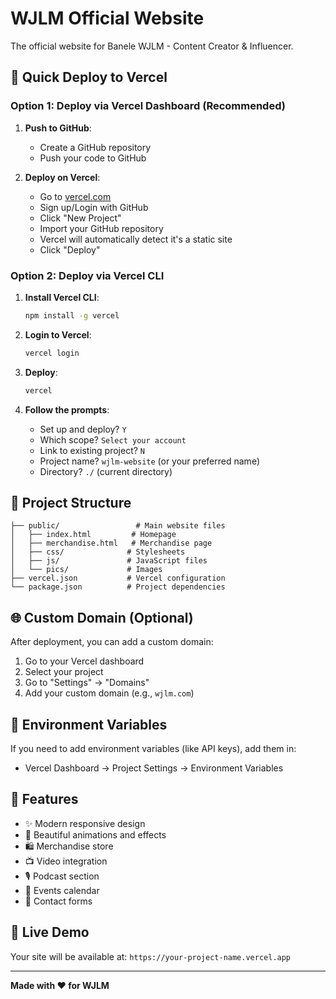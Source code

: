 # WJLM Official Website

The official website for Banele WJLM - Content Creator & Influencer.

## 🚀 Quick Deploy to Vercel

### Option 1: Deploy via Vercel Dashboard (Recommended)

1. **Push to GitHub**: 
   - Create a GitHub repository
   - Push your code to GitHub

2. **Deploy on Vercel**:
   - Go to [vercel.com](https://vercel.com)
   - Sign up/Login with GitHub
   - Click "New Project"
   - Import your GitHub repository
   - Vercel will automatically detect it's a static site
   - Click "Deploy"

### Option 2: Deploy via Vercel CLI

1. **Install Vercel CLI**:
   ```bash
   npm install -g vercel
   ```

2. **Login to Vercel**:
   ```bash
   vercel login
   ```

3. **Deploy**:
   ```bash
   vercel
   ```

4. **Follow the prompts**:
   - Set up and deploy? `Y`
   - Which scope? `Select your account`
   - Link to existing project? `N`
   - Project name? `wjlm-website` (or your preferred name)
   - Directory? `./` (current directory)

## 📁 Project Structure

```
├── public/                 # Main website files
│   ├── index.html         # Homepage
│   ├── merchandise.html   # Merchandise page
│   ├── css/              # Stylesheets
│   ├── js/               # JavaScript files
│   └── pics/             # Images
├── vercel.json           # Vercel configuration
└── package.json          # Project dependencies
```

## 🌐 Custom Domain (Optional)

After deployment, you can add a custom domain:

1. Go to your Vercel dashboard
2. Select your project
3. Go to "Settings" → "Domains"
4. Add your custom domain (e.g., `wjlm.com`)

## 🔧 Environment Variables

If you need to add environment variables (like API keys), add them in:
- Vercel Dashboard → Project Settings → Environment Variables

## 📱 Features

- ✨ Modern responsive design
- 🎨 Beautiful animations and effects
- 🛍️ Merchandise store
- 📺 Video integration
- 🎙️ Podcast section
- 📅 Events calendar
- 💬 Contact forms

## 🚀 Live Demo

Your site will be available at: `https://your-project-name.vercel.app`

---

**Made with ❤️ for WJLM**
